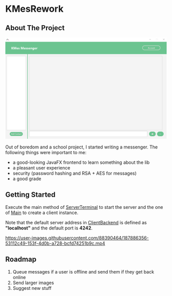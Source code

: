 # KMesRework

<!-- ABOUT THE PROJECT -->
## About The Project

![Messenger Home Screen](/src/main/resources/images/homescreen.png?raw=true)

Out of boredom and a school project, I started writing a messenger.
The following things were important to me:

* a good-looking JavaFX frontend to learn something about the lib 
* a pleasant user experience
* security (password hashing and RSA + AES for messages)
* a good grade

<!-- GETTING STARTED -->
## Getting Started

Execute the main method of [ServerTerminal](src/main/java/server/ServerTerminal.java) to start the server and the one of [Main](src/main/java/client/Main.java) to create a client instance.

Note that the default server address in [ClientBackend](src/main/java/client/ClientBackend.java) is defined as **"localhost"** and the default port is **4242**.

https://user-images.githubusercontent.com/88390464/187886356-53112c49-153f-4d0b-a728-bcfd74251b9c.mp4

<!-- Roadmap -->
## Roadmap

1. Queue messages if a user is offline and send them if they get back online
2. Send larger images
3. Suggest new stuff
